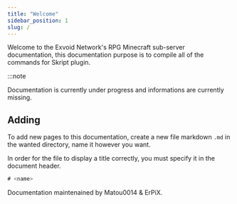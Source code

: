 ```yaml
---
title: "Welcome"
sidebar_position: 1
slug: /
---
```


Welcome to the Exvoid Network's RPG Minecraft sub-server documentation, this documentation purpose is to compile all of the commands for Skript plugin.

:::note 

Documentation is currently under progress and informations are currently missing.

## Adding
To add new pages to this documentation, create a new file markdown `.md` in the wanted directory, name it however you want.

In order for the file to display a title correctly, you must specify it in the document header.

```jsx
# <name>
```

Documentation maintenained by Matou0014 & ErPiX.
